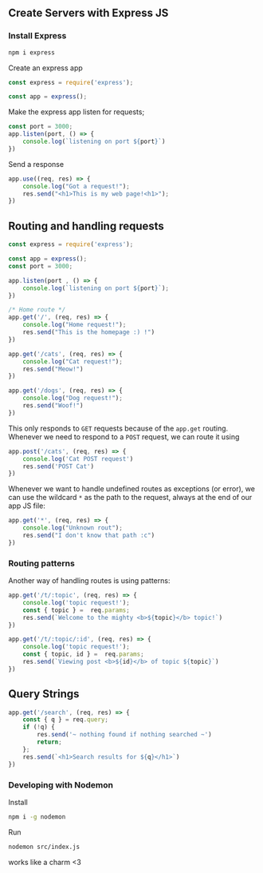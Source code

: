 ## Create Servers with Express JS

### Install Express

```sh
npm i express
```

Create an express app 

```js
const express = require('express');

const app = express();
```

Make the express app listen for requests;

```js
const port = 3000;
app.listen(port, () => {
    console.log(`listening on port ${port}`)
})
```

Send a response

```js
app.use((req, res) => {
    console.log("Got a request!");
    res.send("<h1>This is my web page!<h1>");
})
```

## Routing and handling requests

```js
const express = require('express');

const app = express();
const port = 3000;

app.listen(port , () => {
    console.log(`listening on port ${port}`);
})

/* Home route */
app.get('/', (req, res) => {
    console.log("Home request!");
    res.send("This is the homepage :) !")
})

app.get('/cats', (req, res) => {
    console.log("Cat request!");
    res.send("Meow!")
})

app.get('/dogs', (req, res) => {
    console.log("Dog request!");
    res.send("Woof!")
})
```

This only responds to `GET` requests because of the `app.get` routing. Whenever we need to respond to a `POST` request, we can route it using

```js
app.post('/cats', (req, res) => {
    console.log('Cat POST request')
    res.send('POST Cat')
})
```

Whenever we want to handle undefined routes as exceptions (or error), we can use the wildcard `*` as the path to the request, always at the end of our app JS file:

```js
app.get('*', (req, res) => {
    console.log("Unknown rout");
    res.send("I don't know that path :c")
})
```

### Routing patterns
Another way of handling routes is using patterns:

```js
app.get('/t/:topic', (req, res) => {
    console.log('topic request!');
    const { topic } =  req.params;
    res.send(`Welcome to the mighty <b>${topic}</b> topic!`)
})

app.get('/t/:topic/:id', (req, res) => {
    console.log('topic request!');
    const { topic, id } =  req.params;
    res.send(`Viewing post <b>${id}</b> of topic ${topic}`)
})
```

## Query Strings

```js
app.get('/search', (req, res) => {
    const { q } = req.query;
    if (!q) {
        res.send('~ nothing found if nothing searched ~')
        return;
    };
    res.send(`<h1>Search results for ${q}</h1>`)
})
```

### Developing with Nodemon

Install

```sh
npm i -g nodemon
```

Run
```sh
nodemon src/index.js
```

works like a charm <3
